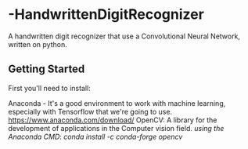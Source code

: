# -HandwrittenDigitRecognizer
A handwritten digit recognizer that use a Convolutional Neural Network, written on python.

## Getting Started
First you'll need to install:

Anaconda - It's a good environment to work with machine learning, especially with Tensorflow that we're going to use.
https://www.anaconda.com/download/
OpenCV: A library for the development of applications in the Computer vision field.
*using the Anaconda CMD*: _conda install -c conda-forge opencv_


